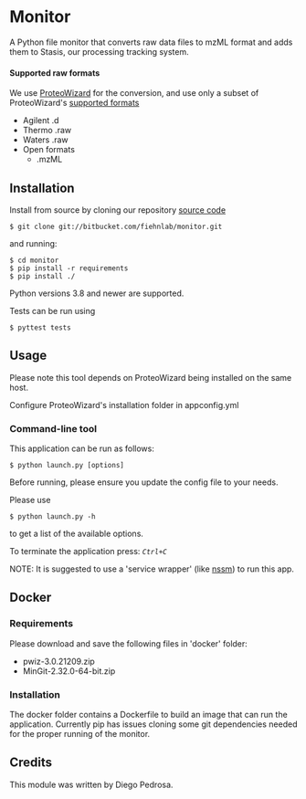 # Monitor

A Python file monitor that converts raw data files to mzML format and adds them to Stasis, our processing tracking system.

#### Supported raw formats
We use [ProteoWizard](http://proteowizard.sourceforge.net) for the conversion, and use only a subset of ProteoWizard's [supported formats](http://proteowizard.sourceforge.net/formats/index.html)

- Agilent .d
- Thermo .raw
- Waters .raw
- Open formats
    - .mzML
    

## Installation

Install from source by cloning our repository [source code](https://bitbucket.com/fiehnlab/monitor.git)

    $ git clone git://bitbucket.com/fiehnlab/monitor.git

and running:

    $ cd monitor
    $ pip install -r requirements
    $ pip install ./

Python versions 3.8 and newer are supported.

Tests can be run using

    $ pyttest tests

## Usage

Please note this tool depends on ProteoWizard being installed on the same host.

Configure ProteoWizard's installation folder in appconfig.yml
 
### Command-line tool

This application can be run as follows:

    $ python launch.py [options]

Before running, please ensure you update the config file to your needs. 

Please use 

    $ python launch.py -h

to get a list of the available options.

To terminate the application press: *`Ctrl+C`*

NOTE: It is suggested to use a 'service wrapper' (like [nssm][1]) to run this app. 

## Docker

### Requirements

Please download and save the following files in 'docker' folder:

- pwiz-3.0.21209.zip
- MinGit-2.32.0-64-bit.zip

### Installation

The docker folder contains a Dockerfile to build an image that can run the application.
Currently pip has issues cloning some git dependencies needed for the proper running of the monitor.

## Credits

This module was written by Diego Pedrosa.

[1]: <http://nssm.cc/>
